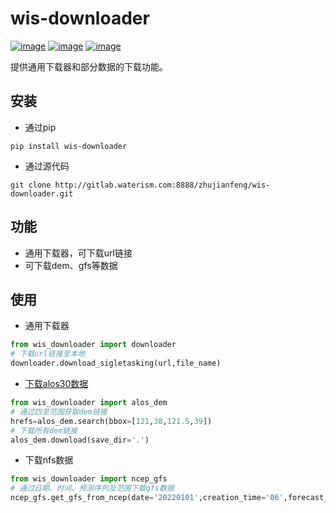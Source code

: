 # wis-downloader


[![image](https://img.shields.io/pypi/v/wis-downloader.svg)](https://pypi.python.org/pypi/wis-downloader)
[![image](https://img.shields.io/conda/vn/conda-forge/wis-downloader.svg)](https://anaconda.org/conda-forge/wis-downloader)
[![image](https://readthedocs.org/projects/wis-downloader/badge/?version=latest)](https://wis-downloader.readthedocs.io/en/latest/?version=latest)


提供通用下载器和部分数据的下载功能。

## 安装

- 通过pip

```shell
pip install wis-downloader
```

- 通过源代码

```shell
git clone http://gitlab.waterism.com:8888/zhujianfeng/wis-downloader.git
```

## 功能

- 通用下载器，可下载url链接
- 可下载dem、gfs等数据


## 使用

- 通用下载器
```python
from wis_downloader import downloader
# 下载url链接至本地
downloader.download_sigletasking(url,file_name)
```

- [下载alos30数据](./examples/alos_dem.ipynb)

```python
from wis_downloader import alos_dem
# 通过四至范围获取dem链接
hrefs=alos_dem.search(bbox=[121,38,121.5,39])
# 下载所有dem链接
alos_dem.download(save_dir='.')
```

- 下载nfs数据

```python
from wis_downloader import ncep_gfs
# 通过日期、时间、预测序列及范围下载gfs数据
ncep_gfs.get_gfs_from_ncep(date='20220101',creation_time='06',forecast_time=120,bbox=[115,38,136,54])
```